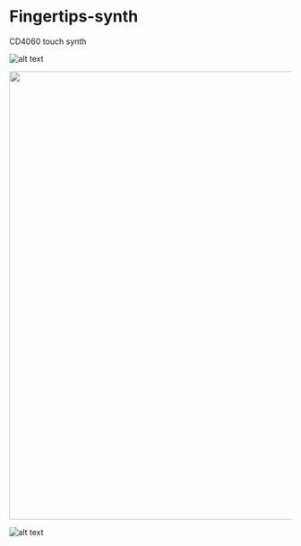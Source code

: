 # Fingertips-synth
CD4060 touch synth

![alt text](https://i.ibb.co/J3YBW4K/Fingertips.jpg "PCB render")

<p align="center">
  <img width="1000" height="800" src="https://i.ibb.co/ZHm53WK/prstne2.jpg "Assembled Fingertips synth">
</p>

![alt text](https://i.ibb.co/ZHm53WK/prstne2.jpg "Assembled Fingertips synth")


